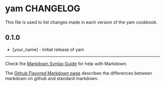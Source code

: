 yam CHANGELOG
=============

This file is used to list changes made in each version of the yam cookbook.

0.1.0
-----
- [your_name] - Initial release of yam

- - -
Check the [Markdown Syntax Guide](http://daringfireball.net/projects/markdown/syntax) for help with Markdown.

The [Github Flavored Markdown page](http://github.github.com/github-flavored-markdown/) describes the differences between markdown on github and standard markdown.
